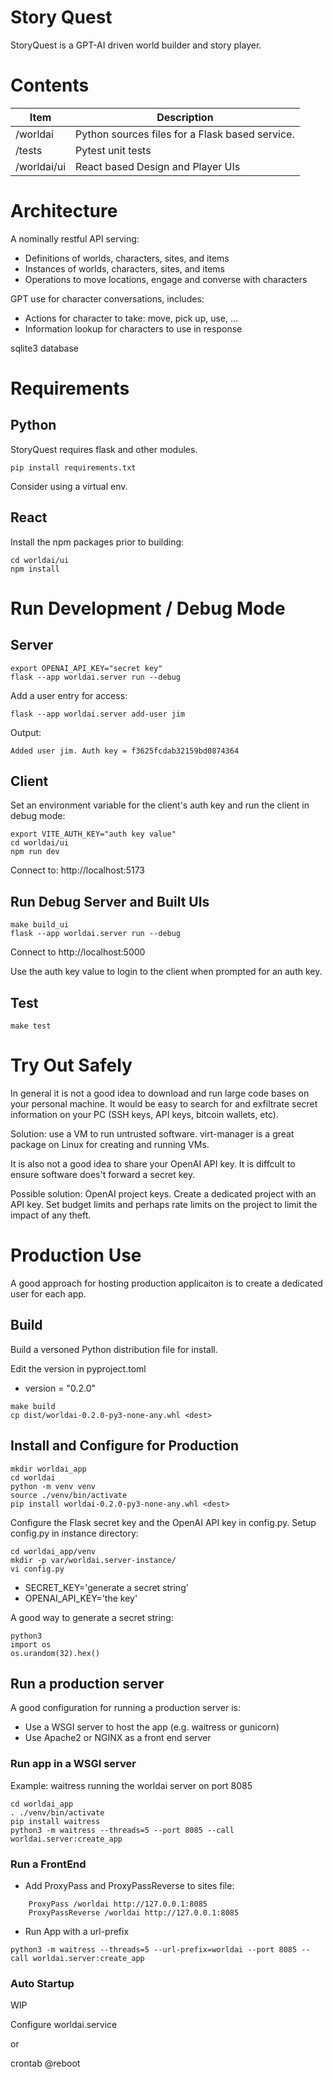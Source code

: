 # Story Quest
StoryQuest is a GPT-AI driven world builder and story player.

# Contents
| Item                          | Description                                           |
| ----------------------------- | ----------------------------------------------------- |
| /worldai                      | Python sources files for a Flask based service.   |
| /tests                        | Pytest unit tests                                 |
| /worldai/ui                   | React based Design and Player UIs                 |

# Architecture

A nominally restful API serving:
- Definitions of worlds, characters, sites, and items
- Instances of worlds, characters, sites, and items
- Operations to move locations, engage and converse with characters

GPT use for character conversations, includes:
- Actions for character to take: move, pick up, use, ...
- Information lookup for characters to use in response

sqlite3 database

# Requirements

## Python
StoryQuest requires flask and other modules.
```
pip install requirements.txt
```
Consider using a virtual env.

## React
Install the npm packages prior to building:

```
cd worldai/ui
npm install
```

# Run Development / Debug Mode
## Server
```
export OPENAI_API_KEY="secret key"
flask --app worldai.server run --debug
```

Add a user entry for access:
```
flask --app worldai.server add-user jim
```

Output:
```
Added user jim. Auth key = f3625fcdab32159bd0874364
```



## Client

Set an environment variable for the client's auth key and run the client in 
debug mode:
```
export VITE_AUTH_KEY="auth key value"
cd worldai/ui
npm run dev
```
Connect to: http://localhost:5173

## Run Debug Server and Built UIs
```
make build_ui
flask --app worldai.server run --debug
```

Connect to http://localhost:5000

Use the auth key value to login to the client when prompted for an auth key.

## Test
```
make test
```

# Try Out Safely
In general it is not a good idea to download and run large code bases 
on your personal machine. It would be easy to search for and exfiltrate 
secret information on your PC (SSH keys, API keys, bitcoin wallets, etc).

Solution: use a VM to run untrusted software. virt-manager is a great
package on Linux for creating and running VMs.

It is also not a good idea to share your OpenAI API key. It is diffcult to
ensure software does't forward a secret key.

Possible solution: OpenAI project keys. Create a dedicated project with an API
key. Set budget limits and perhaps rate limits on the project to limit
the impact of any theft.

# Production Use
A good approach for hosting production applicaiton is to create
a dedicated user for each app.

## Build

Build a versoned Python distribution file for install.

Edit the version in pyproject.toml
- version = "0.2.0"

```
make build
cp dist/worldai-0.2.0-py3-none-any.whl <dest>
```

## Install and Configure for Production

```
mkdir worldai_app
cd worldai
python -m venv venv
source ./venv/bin/activate
pip install worldai-0.2.0-py3-none-any.whl <dest>
```

Configure the Flask secret key and the OpenAI API key in
config.py.  Setup config.py in instance directory:

```
cd worldai_app/venv
mkdir -p var/worldai.server-instance/
vi config.py
```

- SECRET_KEY='generate a secret string'
- OPENAI_API_KEY='the key'

A good way to generate a secret string:
```
python3
import os
os.urandom(32).hex()
```

## Run a production server

A good configuration for running a production server is:
- Use a WSGI server to host the app (e.g. waitress or gunicorn)
- Use Apache2 or NGINX as a front end server

### Run app  in a WSGI server

Example: waitress running the worldai server on port 8085

```
cd worldai_app
. ./venv/bin/activate
pip install waitress
python3 -m waitress --threads=5 --port 8085 --call worldai.server:create_app
```

### Run a FrontEnd 

- Add ProxyPass and ProxyPassReverse to sites file:
```
    ProxyPass /worldai http://127.0.0.1:8085
    ProxyPassReverse /worldai http://127.0.0.1:8085
```

- Run App with a url-prefix
```
python3 -m waitress --threads=5 --url-prefix=worldai --port 8085 --call worldai.server:create_app
```

### Auto Startup
WIP

Configure worldai.service

or

crontab @reboot
